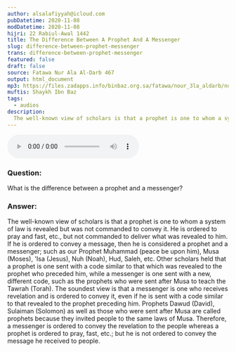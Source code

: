 ```yaml
---
author: alsalafiyyah@icloud.com
pubDatetime: 2020-11-08
modDatetime: 2020-11-08
hijri: 22 Rabiul-Awal 1442
title: The Difference Between A Prophet And A Messenger
slug: difference-between-prophet-messenger
trans: difference-between-prophet-messenger
featured: false
draft: false
source: Fatawa Nur Ala Al-Darb 467
output: html_document
mp3: https://files.zadapps.info/binbaz.org.sa/fatawa/nour_3la_aldarb/nour_467/46704.mp3
muftis: Shaykh Ibn Baz
tags:
  - audios
description:
  The well-known view of scholars is that a prophet is one to whom a system of law is revealed but was not commanded to convey it. He is ordered to pray and fast, etc., but not commanded to deliver what was revealed to him.
---
```


<audio controls>
 <source src="https://files.zadapps.info/binbaz.org.sa/fatawa/nour_3la_aldarb/nour_467/46704.mp3" type="audio/mpeg"/><p>Your browser does not support the audio element.</p>
</audio>

### Question:
What is the difference between a prophet and a messenger?

### Answer:
The well-known view of scholars is that a prophet is one to whom a system of law is revealed but was not commanded to convey it. He is ordered to pray and fast, etc., but not commanded to deliver what was revealed to him. If he is ordered to convey a message, then he is considered a prophet and a messenger; such as our Prophet Muhammad (peace be upon him), Musa (Moses), 'Isa (Jesus), Nuh (Noah), Hud, Saleh, etc. Other scholars held that a prophet is one sent with a code similar to that which was revealed to the prophet who preceded him, while a messenger is one sent with a new, different code, such as the prophets who were sent after Musa to teach the Tawrah (Torah). The soundest view is that a messenger is one who receives revelation and is ordered to convey it, even if he is sent with a code similar to that revealed to the prophet preceding him. Prophets Dawud (David), Sulaiman (Solomon) as well as those who were sent after Musa are called prophets because they invited people to the same laws of Musa. Therefore, a messenger is ordered to convey the revelation to the people whereas a prophet is ordered to pray, fast, etc.; but he is not ordered to convey the message he received to people.

